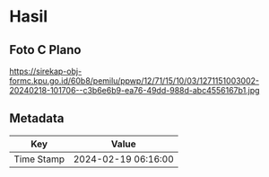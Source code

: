 # Hasil

## Foto C Plano

https://sirekap-obj-formc.kpu.go.id/60b8/pemilu/ppwp/12/71/15/10/03/1271151003002-20240218-101706--c3b6e6b9-ea76-49dd-988d-abc4556167b1.jpg


## Metadata

| Key        | Value               |
| ---------- | ------------------- |
| Time Stamp | 2024-02-19 06:16:00 |



